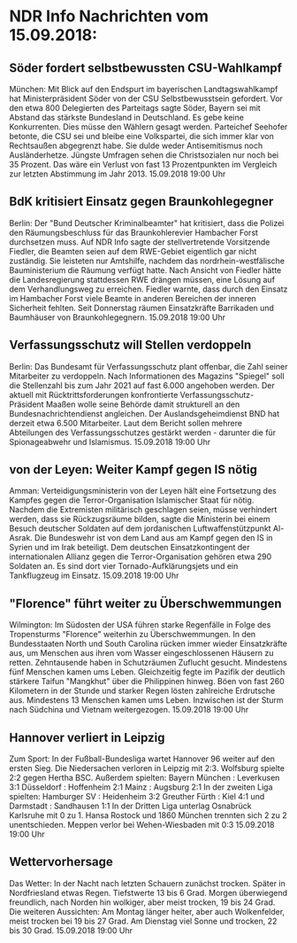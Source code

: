 # NDR Info Nachrichten vom 15.09.2018:


## Söder fordert selbstbewussten CSU-Wahlkampf
München: Mit Blick auf den Endspurt im bayerischen Landtagswahlkampf hat Ministerpräsident Söder von der CSU Selbstbewusstsein gefordert. Vor den etwa 800 Delegierten des Parteitags sagte Söder, Bayern sei mit Abstand das stärkste Bundesland in Deutschland. Es gebe keine Konkurrenten. Dies müsse den Wählern gesagt werden. Parteichef Seehofer betonte, die CSU sei und bleibe eine Volkspartei, die sich immer klar von Rechtsaußen abgegrenzt habe. Sie dulde weder Antisemitismus noch Ausländerhetze. Jüngste Umfragen sehen die Christsozialen nur noch bei 35 Prozent. Das wäre ein Verlust von fast 13 Prozentpunkten im Vergleich zur letzten Abstimmung im Jahr 2013. 15.09.2018 19:00 Uhr 

## BdK kritisiert Einsatz gegen Braunkohlegegner
Berlin: Der "Bund Deutscher Kriminalbeamter" hat kritisiert, dass die Polizei den Räumungsbeschluss für das Braunkohlerevier Hambacher Forst durchsetzen muss. Auf NDR Info sagte der stellvertretende Vorsitzende Fiedler, die Beamten seien auf dem RWE-Gebiet eigentlich gar nicht zuständig. Sie leisteten nur Amtshilfe, nachdem das nordrhein-westfälische Bauministerium die Räumung verfügt hatte. Nach Ansicht von Fiedler hätte die Landesregierung stattdessen RWE drängen müssen, eine Lösung auf dem Verhandlungsweg zu erreichen. Fiedler warnte, dass durch den Einsatz im Hambacher Forst viele Beamte in anderen Bereichen der inneren Sicherheit fehlten. Seit Donnerstag räumen Einsatzkräfte Barrikaden und Baumhäuser von Braunkohlegegnern. 15.09.2018 19:00 Uhr 

## Verfassungsschutz will Stellen verdoppeln
Berlin: Das Bundesamt für Verfassungsschutz plant offenbar, die Zahl seiner Mitarbeiter zu verdoppeln. Nach Informationen des Magazins "Spiegel" soll die Stellenzahl bis zum Jahr 2021 auf fast 6.000 angehoben werden. Der aktuell mit Rücktrittsforderungen konfrontierte Verfassungsschutz-Präsident Maaßen wolle seine Behörde damit strukturell an den Bundesnachrichtendienst angleichen. Der Auslandsgeheimdienst BND hat derzeit etwa 6.500 Mitarbeiter. Laut dem Bericht sollen mehrere Abteilungen des Verfassungsschutzes gestärkt werden - darunter die für Spionageabwehr und Islamismus. 15.09.2018 19:00 Uhr 

## von der Leyen: Weiter Kampf gegen IS nötig
Amman:      Verteidigungsministerin von der Leyen hält eine Fortsetzung des Kampfes gegen die Terror-Organisation Islamischer Staat für nötig. Nachdem die Extremisten militärisch geschlagen seien, müsse verhindert werden, dass sie Rückzugsräume bilden, sagte die Ministerin bei einem Besuch deutscher Soldaten auf dem jordanischen Luftwaffenstützpunkt Al-Asrak. Die Bundeswehr ist von dem Land aus am Kampf gegen den IS in Syrien und im Irak beteiligt. Dem deutschen Einsatzkontingent der internationalen Allianz gegen die Terror-Organisation gehören etwa 290 Soldaten an. Es sind dort vier Tornado-Aufklärungsjets und ein Tankflugzeug im Einsatz. 15.09.2018 19:00 Uhr 

## "Florence" führt weiter zu Überschwemmungen
Wilmington: Im Südosten der USA führen starke Regenfälle in Folge des Tropensturms "Florence" weiterhin zu Überschwemmungen. In den Bundesstaaten North und South Carolina rücken immer wieder Einsatzkräfte aus, um Menschen aus ihren vom Wasser eingeschlossenen Häusern zu retten. Zehntausende haben in Schutzräumen Zuflucht gesucht. Mindestens fünf Menschen kamen ums Leben. Gleichzeitig fegte im Pazifik der deutlich stärkere Taifun "Mangkhut" über die Philippinen hinweg. Böen von fast 260 Kilometern in der Stunde und starker Regen lösten zahlreiche Erdrutsche aus. Mindestens 13 Menschen kamen ums Leben. Inzwischen ist der Sturm nach Südchina und Vietnam weitergezogen. 15.09.2018 19:00 Uhr 

## Hannover verliert in Leipzig
Zum Sport: In der Fußball-Bundesliga wartet Hannover 96 weiter auf den ersten Sieg. Die Niedersachen verloren in Leipzig mit 2:3. Wolfsburg spielte 2:2 gegen Hertha BSC. Außerdem spielten: Bayern München : Leverkusen		3:1
Düsseldorf : Hoffenheim			2:1 Mainz : Augsburg				2:1 In der zweiten Liga spielten:
Hamburger SV : Heidenheim		3:2 Greuther Fürth : Kiel				4:1
und
Darmstadt : Sandhausen			1:1 In der Dritten Liga unterlag Osnabrück Karlsruhe mit 0 zu 1. Hansa Rostock und 1860 München trennten sich 2 zu 2 unentschieden. Meppen verlor bei Wehen-Wiesbaden mit 0:3 15.09.2018 19:00 Uhr 

## Wettervorhersage
Das Wetter: In der Nacht nach letzten Schauern zunächst trocken. Später in Nordfriesland etwas Regen. Tiefstwerte 13 bis 6 Grad. Morgen überwiegend freundlich, nach Norden hin wolkiger, aber meist trocken, 19 bis 24 Grad. Die weiteren Aussichten: Am Montag länger heiter, aber auch Wolkenfelder, meist trocken bei 19 bis 27 Grad. Am Dienstag viel Sonne und trocken, 22 bis 30 Grad. 15.09.2018 19:00 Uhr 
